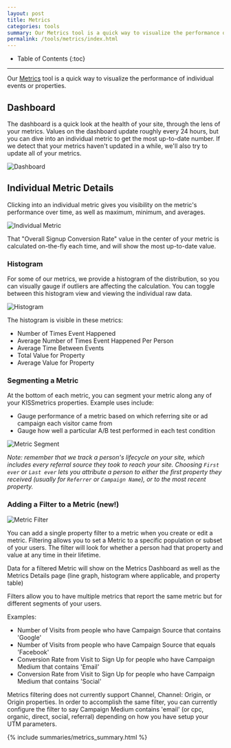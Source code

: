 ```yaml
---
layout: post
title: Metrics
categories: tools
summary: Our Metrics tool is a quick way to visualize the performance of individual events or properties.
permalink: /tools/metrics/index.html
---
```

* Table of Contents
{:toc}
* * *

Our [Metrics][metrics] tool is a quick way to visualize the performance of individual events or properties.

<div id="wistia_d091892948" class="wistia_embed wistia-embed" data-video-width="640" data-video-height="400">
</div>

## Dashboard

The dashboard is a quick look at the health of your site, through the lens of your metrics. Values on the dashboard update roughly every 24 hours, but you can dive into an individual metric to get the most up-to-date number. If we detect that your metrics haven't updated in a while, we'll also try to update all of your metrics.

![Dashboard][dashboard]

## Individual Metric Details

Clicking into an individual metric gives you visibility on the metric's performance over time, as well as maximum, minimum, and averages.

![Individual Metric][individual-metric]

That "Overall Signup Conversion Rate" value in the center of your metric is calculated on-the-fly each time, and will show the most up-to-date value.

### Histogram

For some of our metrics, we provide a histogram of the distribution, so you can visually gauge if outliers are affecting the calculation. You can toggle between this histogram view and viewing the individual raw data.

![Histogram][histogram]

The histogram is visible in these metrics:

* Number of Times Event Happened
* Average Number of Times Event Happened Per Person
* Average Time Between Events
* Total Value for Property
* Average Value for Property

### Segmenting a Metric

At the bottom of each metric, you can segment your metric along any of your KISSmetrics properties. Example uses include:

* Gauge performance of a metric based on which referring site or ad campaign each visitor came from
* Gauge how well a particular A/B test performed in each test condition

![Metric Segment][metric-segment]

*Note: remember that we track a person's lifecycle on your site, which includes every referral source they took to reach your site. Choosing `First ever` or `Last ever` lets you attribute a person to either the first property they received (usually for `Referrer` or `Campaign Name`), or to the most recent property.*

### Adding a Filter to a Metric (new!)

![Metric Filter][metric-filter]

You can add a single property filter to a metric when you create or edit a metric. Filtering allows you to set a Metric to a specific population or subset of your users. The filter will look for whether a person had that property and value at any time in their lifetime.

Data for a filtered Metric will show on the Metrics Dashboard as well as the Metrics Details page (line graph, histogram where applicable, and property table)

Filters allow you to have multiple metrics that report the same metric but for different segments of your users.

Examples:

* Number of Visits from people who have Campaign Source that contains 'Google'
* Number of Visits from people who have Campaign Source that equals 'Facebook'
* Conversion Rate from Visit to Sign Up for people who have Campaign Medium that contains 'Email'
* Conversion Rate from Visit to Sign Up for people who have Campaign Medium that contains 'Social'

Metrics filtering does not currently support Channel, Channel: Origin, or Origin properties. In order to accomplish the same filter, you can currently configure the filter to say Campaign Medium contains 'email' (or cpc, organic, direct, social, referral) depending on how you have setup your UTM parameters.

{% include summaries/metrics_summary.html %}

[metrics]: https://app.kissmetrics.com/metrics
[dashboard]: https://s3.amazonaws.com/kissmetrics-support-files/assets/tools/metrics/dashboard.png
[individual-metric]: https://s3.amazonaws.com/kissmetrics-support-files/assets/tools/metrics/individual-metric.png
[histogram]: https://s3.amazonaws.com/kissmetrics-support-files/assets/tools/metrics/histogram.png
[metric-segment]: https://s3.amazonaws.com/kissmetrics-support-files/assets/tools/metrics/metric-segment.png
[metric-filter]: https://kissmetrics-support-files.s3.amazonaws.com/assets/tools/metrics/metric-filter.png
